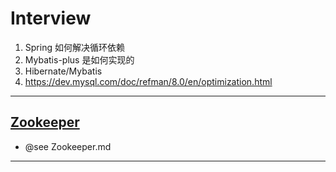 # Interview

1. Spring 如何解决循环依赖
2. Mybatis-plus 是如何实现的
3. Hibernate/Mybatis
4. https://dev.mysql.com/doc/refman/8.0/en/optimization.html
---
## [Zookeeper](https://www.cnblogs.com/ultranms/p/9602474.html)
- @see Zookeeper.md
---
